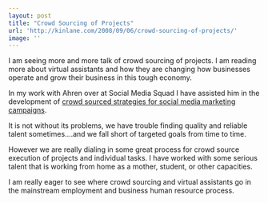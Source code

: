 ```yaml
---
layout: post
title: "Crowd Sourcing of Projects"
url: 'http://kinlane.com/2008/09/06/crowd-sourcing-of-projects/'
image: ''
---
```


I am seeing more and more talk of crowd sourcing of projects. I am reading more about virtual assistants and how they are changing how businesses operate and grow their business in this tough economy.

In my work with Ahren over at Social Media Squad I have assisted him in the development of [crowd sourced strategies for social media marketing campaigns][1].

It is not without its problems, we have trouble finding quality and reliable talent sometimes....and we fall short of targeted goals from time to time.

However we are really dialing in some great process for crowd source execution of projects and individual tasks. I have worked with some serious talent that is working from home as a mother, student, or other capacities.

I am really eager to see where crowd sourcing and virtual assistants go in the mainstream employment and business human resource process.

   [1]: http://www.socialmediasquad.com
